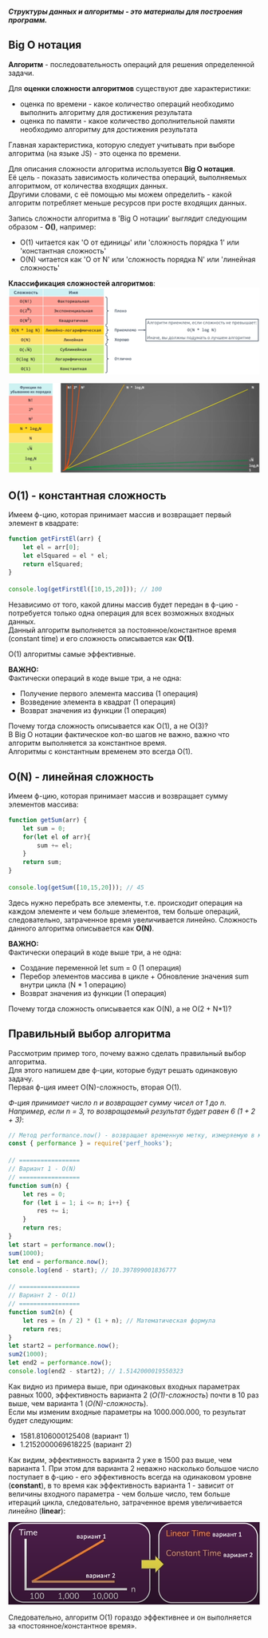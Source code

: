 **_Структуры данных и алгоритмы - это материалы для построения программ._**

## Big O нотация

**Алгоритм** - последовательность операций для решения определенной задачи.

Для **оценки сложности алгоритмов** существуют две характеристики:
- оценка по времени - какое количество операций необходимо выполнить алгоритму для достижения результата
- оценка по памяти - какое количество дополнительной памяти необходимо алгоритму для достижения результата

Главная характеристика, которую следует учитывать при выборе алгоритма (на языке JS) - это оценка по времени.

Для описания сложности алгоритма используется **Big O нотация**.    
Её цель - показать зависимость количества операций, выполняемых алгоритмом, от количества входящих данных.   
Другими словами, с её помощью мы можем определить - какой алгоритм потребляет меньше ресурсов при росте входящих данных.

Запись сложности алгоритма в 'Big O нотации' выглядит следующим образом - **О()**, например:
- O(1) читается как 'О от единицы' или 'сложность порядка 1' или 'константная сложность'
- O(N) читается как 'О от N' или 'сложность порядка N' или 'линейная сложность'  

**Классификация сложностей алгоритмов**:       
![](./imgs/Сложности-алгоритмов.png)

![](./imgs/Графики-алгоритмов.png)

## O(1) - константная сложность

Имеем ф-цию, которая принимает массив и возвращает первый элемент в квадрате:
```js
function getFirstEl(arr) {
	let el = arr[0];
	let elSquared = el * el;
	return elSquared;
}

console.log(getFirstEl([10,15,20])); // 100
```
Независимо от того, какой длины массив будет передан в ф-цию - потребуется только одна операция для всех возможных входных данных.   
Данный алгоритм выполняется за постоянное/константное время (constant time) и его сложность описывается как **O(1)**.

O(1) алгоритмы самые эффективные.

**ВАЖНО:**   
Фактически операций в коде выше три, а не одна: 
- Получение первого элемента массива (1 операция)
- Возведение элемента в квадрат (1 операция)
- Возврат значения из функции (1 операция)

Почему тогда сложность описывается как O(1), а не O(3)?   
В Big O нотации фактическое кол-во шагов не важно, важно что алгоритм выполняется за константное время.    
Алгоритмы с константным временем это всегда O(1). 

## O(N) - линейная сложность

Имеем ф-цию, которая принимает массив и возвращает сумму элементов массива:
```js
function getSum(arr) {
	let sum = 0;
	for(let el of arr){
		sum += el;
	}
	return sum;
}

console.log(getSum([10,15,20])); // 45
```
Здесь нужно перебрать все элементы, т.е. происходит операция на каждом элементе и чем больше элементов, тем больше операций, следовательно, затраченное время увеличивается линейно.
Сложность данного алгоритма описывается как **O(N)**.

**ВАЖНО:**   
Фактически операций в коде выше три, а не одна: 
- Создание переменной let sum = 0 (1 операция)
- Перебор элементов массива в цикле + Обновление значения sum внутри цикла (N * 1 операцию)
- Возврат значения из функции (1 операция)

Почему тогда сложность описывается как O(N), а не O(2 + N*1)?   


## Правильный выбор алгоритма 

Рассмотрим пример того, почему важно сделать правильный выбор алгоритма.   
Для этого напишем две ф-ции, которые будут решать одинаковую задачу.   
Первая ф-ция имеет O(N)-сложность, вторая O(1).   

*Ф-ция принимает число n и возвращает сумму чисел от 1 до n.*       
*Например, если n = 3, то возвращаемый результат будет равен 6 (1 + 2 + 3)*:
```js
// Метод performance.now() - возвращает временную метку, измеряемую в миллисекундах, с точностью до одной тысячной миллисекунды
const { performance } = require('perf_hooks');

// =================
// Вариант 1 - O(N)
// =================
function sum(n) {
	let res = 0;
	for (let i = 1; i <= n; i++) {
		res += i;
	}
	return res;
}
let start = performance.now();
sum(1000);
let end = performance.now();
console.log(end - start); // 10.397899001836777 

// =================
// Вариант 2 - O(1) 
// =================
function sum2(n) {
	let res = (n / 2) * (1 + n); // Математическая формула
	return res;
}
let start2 = performance.now();
sum2(1000);
let end2 = performance.now();
console.log(end2 - start2); // 1.5142000019550323 
```

Как видно из примера выше, при одинаковых входных параметрах равных 1000, эффективность варианта 2 (*O(1)-сложность*) почти в 10 раз выше, чем варианта 1 (*O(N)-сложность*).   
Если мы изменим входные параметры на 1000.000.000, то результат будет следующим:
- 1581.8106000125408 (вариант 1)
- 1.2152000069618225 (вариант 2)   
 
Как видим, эффективность варианта 2 уже в 1500 раз выше, чем варианта 1. При этом для варианта 2 неважно насколько большое число поступает в ф-цию - его эффективность всегда на одинаковом уровне (**constant**), в то время как эффективность варианта 1 - зависит от величины входного параметра - чем больше число, тем больше итераций цикла, следовательно, затраченное время увеличивается линейно (**linear**):

![](./imgs/01.1.png)

Следовательно, алгоритм O(1) гораздо эффективнее и он выполняется за «постоянное/константное время».